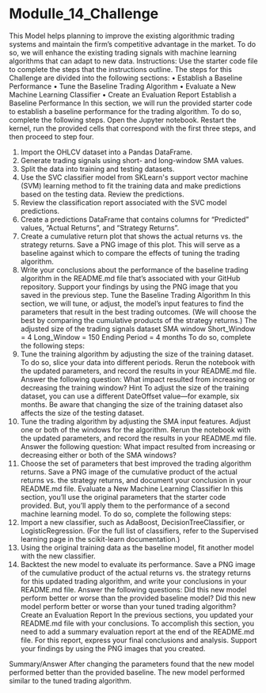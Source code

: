# Modulle_14_Challenge

This Model helps planning to improve the existing algorithmic trading systems and maintain the firm’s competitive advantage in the market. To do so, we will enhance the existing trading signals with machine learning algorithms that can adapt to new data.
Instructions:
Use the starter code file to complete the steps that the instructions outline. The steps for this Challenge are divided into the following sections:
•	Establish a Baseline Performance
•	Tune the Baseline Trading Algorithm
•	Evaluate a New Machine Learning Classifier
•	Create an Evaluation Report
Establish a Baseline Performance
In this section, we will run the provided starter code to establish a baseline performance for the trading algorithm. To do so, complete the following steps.
Open the Jupyter notebook. Restart the kernel, run the provided cells that correspond with the first three steps, and then proceed to step four.
1.	Import the OHLCV dataset into a Pandas DataFrame.
2.	Generate trading signals using short- and long-window SMA values.
3.	Split the data into training and testing datasets.
4.	Use the SVC classifier model from SKLearn's support vector machine (SVM) learning method to fit the training data and make predictions based on the testing data. Review the predictions.
5.	Review the classification report associated with the SVC model predictions.
6.	Create a predictions DataFrame that contains columns for “Predicted” values, “Actual Returns”, and “Strategy Returns”.
7.	Create a cumulative return plot that shows the actual returns vs. the strategy returns. Save a PNG image of this plot. This will serve as a baseline against which to compare the effects of tuning the trading algorithm.
8.	Write your conclusions about the performance of the baseline trading algorithm in the README.md file that’s associated with your GitHub repository. Support your findings by using the PNG image that you saved in the previous step.
Tune the Baseline Trading Algorithm
In this section, we will tune, or adjust, the model’s input features to find the parameters that result in the best trading outcomes. (We will choose the best by comparing the cumulative products of the strategy returns.) The adjusted size of the trading signals dataset SMA window 
Short_Window = 4   		Long_Window = 150		Ending Period = 4 months
To do so, complete the following steps:
1.	Tune the training algorithm by adjusting the size of the training dataset. To do so, slice your data into different periods. Rerun the notebook with the updated parameters, and record the results in your README.md file. Answer the following question: What impact resulted from increasing or decreasing the training window?
Hint To adjust the size of the training dataset, you can use a different DateOffset value—for example, six months. Be aware that changing the size of the training dataset also affects the size of the testing dataset.
2.	Tune the trading algorithm by adjusting the SMA input features. Adjust one or both of the windows for the algorithm. Rerun the notebook with the updated parameters, and record the results in your README.md file. Answer the following question: What impact resulted from increasing or decreasing either or both of the SMA windows?
3.	Choose the set of parameters that best improved the trading algorithm returns. Save a PNG image of the cumulative product of the actual returns vs. the strategy returns, and document your conclusion in your README.md file.
Evaluate a New Machine Learning Classifier
In this section, you’ll use the original parameters that the starter code provided. But, you’ll apply them to the performance of a second machine learning model. To do so, complete the following steps:
1.	Import a new classifier, such as AdaBoost, DecisionTreeClassifier, or LogisticRegression. (For the full list of classifiers, refer to the Supervised learning page in the scikit-learn documentation.)
2.	Using the original training data as the baseline model, fit another model with the new classifier.
3.	Backtest the new model to evaluate its performance. Save a PNG image of the cumulative product of the actual returns vs. the strategy returns for this updated trading algorithm, and write your conclusions in your README.md file. Answer the following questions: Did this new model perform better or worse than the provided baseline model? Did this new model perform better or worse than your tuned trading algorithm?
Create an Evaluation Report
In the previous sections, you updated your README.md file with your conclusions. To accomplish this section, you need to add a summary evaluation report at the end of the README.md file. For this report, express your final conclusions and analysis. Support your findings by using the PNG images that you created.

Summary/Answer
After changing the parameters found that the new model performed better than the provided baseline. The new model performed similar to the tuned trading algorithm.


 
